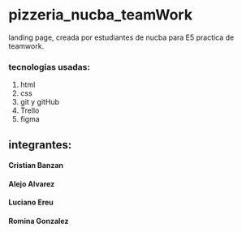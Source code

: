 # pizzeria_nucba_teamWork

  landing page, creada por estudiantes de nucba para E5 practica de teamwork.
  
### tecnologias usadas:

 1. html
 2. css
 3. git y  gitHub
 4. Trello
 5. figma

## integrantes:

#### Cristian Banzan
#### Alejo Alvarez
#### Luciano Ereu
#### Romina Gonzalez